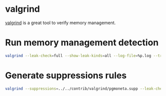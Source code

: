 # valgrind

[valgrind](https://valgrind.org/) is a great tool to verify memory management.

# Run memory management detection

``` bash
valgrind --leak-check=full --show-leak-kinds=all --log-file=%p.log --trace-children=yes --track-origins=yes --read-var-info=yes ./pgmoneta -c pgmoneta.conf -u pgmoneta_users.conf
```

# Generate suppressions rules

``` bash
valgrind --suppressions=../../contrib/valgrind/pgmoneta.supp --leak-check=full --show-leak-kinds=all --log-file=%p.log --trace-children=yes --track-origins=yes --read-var-info=yes ./pgmoneta -c pgmoneta.conf -u pgmoneta_users.conf
```

